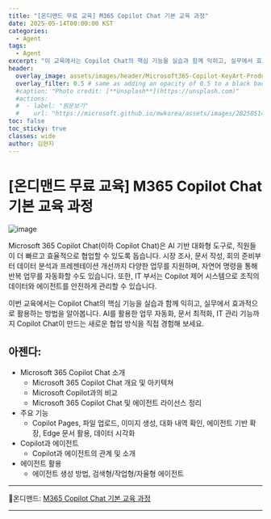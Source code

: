 ```yaml
---
title: "[온디맨드 무료 교육] M365 Copilot Chat 기본 교육 과정"
date: 2025-05-14T00:00:00 KST
categories:
  - Agent
tags:
  - Agent
excerpt: "이 교육에서는 Copilot Chat의 핵심 기능을 실습과 함께 익히고, 실무에서 효과적으로 활용하는 방법을 알아봅니다. AI를 활용한 업무 자동화, 문서 최적화, IT 관리 기능까지 Copilot Chat이 만드는 새로운 협업 방식을 직접 경험해 보세요. "
header:
  overlay_image: assets/images/header/Microsoft365-Copilot-KeyArt-Productivity-6K-01.png
  overlay_filter: 0.5 # same as adding an opacity of 0.5 to a black background
  #caption: "Photo credit: [**Unsplash**](https://unsplash.com)"
  #actions:
  #  - label: "원문보기"
  #    url: "https://microsoft.github.io/mwkorea/assets/images/20250514/Deloitte%20Insight_%EC%83%9D%EC%84%B1%ED%98%95AI%EC%99%80%20%EC%9D%BC%EC%9D%98%20%EB%AF%B8%EB%9E%98.pdf"
toc: false
toc_sticky: true
classes: wide
author: 김현지
---
```


# [온디맨드 무료 교육] M365 Copilot Chat 기본 교육 과정

![image](/mwkorea/assets/images/20250514/image1.png)  

Microsoft 365 Copilot Chat(이하 Copilot Chat)은 AI 기반 대화형 도구로, 직원들이 더 빠르고 효율적으로 협업할 수 있도록 돕습니다. 시장 조사, 문서 작성, 회의 준비부터 데이터 분석과 프레젠테이션 개선까지 다양한 업무를 지원하며, 자연어 명령을 통해 반복 업무를 자동화할 수도 있습니다. 또한, IT 부서는 Copilot 제어 시스템으로 조직의 데이터와 에이전트를 안전하게 관리할 수 있습니다.

이번 교육에서는 Copilot Chat의 핵심 기능을 실습과 함께 익히고, 실무에서 효과적으로 활용하는 방법을 알아봅니다. AI를 활용한 업무 자동화, 문서 최적화, IT 관리 기능까지 Copilot Chat이 만드는 새로운 협업 방식을 직접 경험해 보세요.

## 아젠다:

- Microsoft 365 Copilot Chat 소개
  - Microsoft 365 Copilot Chat 개요 및 아키텍쳐
  - Microsoft Copilot과의 비교
  - Microsoft 365 Copilot Chat 및 에이전트 라이선스 정리
- 주요 기능
  - Copilot Pages, 파일 업로드, 이미지 생성, 대화 내역 확인, 에이전트 기반 확장, Edge 문서 활용, 데이터 시각화
- Copilot과 에이전트
  - Copilot과 에이전트의 관계 및 소개
- 에이전트 활용
  - 에이전트 생성 방법, 검색형/작업형/자율형 에이전트

---

🔗온디맨드: [M365 Copilot Chat 기본 교육 과정](https://info.microsoft.com/KO-COPM365-VDEO-FY25-02Feb-19-Microsoft-365-Copilot-Chat-fundamentals-course-SRGCM13842_LP01-Registration---Form-in-Body.html)

---